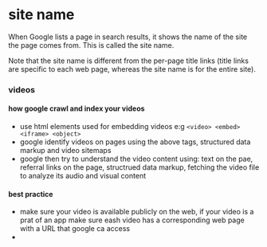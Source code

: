 # site name

When Google lists a page in search results, it shows the name of the site the page comes from. This is called the site name.

Note that the site name is different from the per-page title links (title links are specific to each web page, whereas the site name is for the entire site).

### videos
#### how google crawl and index your videos
- use html elements used for embedding videos e:g `<video> <embed> <iframe> <object>`
- google identify videos on pages using the above tags, structured data markup and video sitemaps
- google then try to understand the video content using: text on the pae, referral links on the page, structrued data markup, fetching the video file to analyze its audio and visual content
#### best practice
- make sure your video is available publicly on the web, if your video is a prat of an app make sure eash video has a corresponding web page with a URL that google ca access
- 

